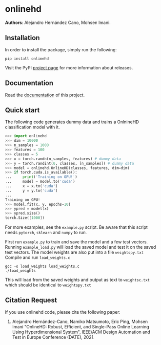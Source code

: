 # onlinehd

**Authors**: Alejandro Hernández Cano, Mohsen Imani.

## Installation

In order to install the package, simply run the following:

```
pip install onlinehd
```

Visit the PyPI [project page](https://pypi.org/project/onlinehd/) for
more information about releases.

## Documentation

Read the [documentation](https://onlinehd.readthedocs.io/en/latest/)
of this project. 

## Quick start

The following code generates dummy data and trains a OnlnineHD classification
model with it.

```python
>>> import onlinehd
>>> dim = 10000
>>> n_samples = 1000
>>> features = 100
>>> classes = 5
>>> x = torch.randn(n_samples, features) # dummy data
>>> y = torch.randint(0, classes, [n_samples]) # dummy data
>>> model = onlinehd.OnlineHD(classes, features, dim=dim)
>>> if torch.cuda.is_available():
...     print('Training on GPU!')
...     model = model.to('cuda')
...     x = x.to('cuda')
...     y = y.to('cuda')
...
Training on GPU!
>>> model.fit(x, y, epochs=10)
>>> ypred = model(x)
>>> ypred.size()
torch.Size([1000])
```

For more examples, see the `example.py` script. Be aware that this script needs
`pytorch`, `sklearn` and `numpy` to run.


First run `example.py` to train and save the model and a few test vectors.
Running `example_load.py` will load the saved model and test it on the saved test vectors. The model weights are also put into a file `weightspy.txt`
Compile and run `load_weights.c`
```
gcc -o load_weights load_weights.c
./load_weights
```
This will load from the saved weights and output as text to `weightsc.txt` which should be identical to `weightspy.txt`

## Citation Request

If you use onlinehd code, please cite the following paper:

1. Alejandro Hernández-Cano, Namiko Matsumoto, Eric Ping, Mohsen Imani
   "OnlineHD: Robust, Efficient, and Single-Pass Online Learning Using
   Hyperdimensional System", IEEE/ACM Design Automation and Test in Europe
   Conference (DATE), 2021.
